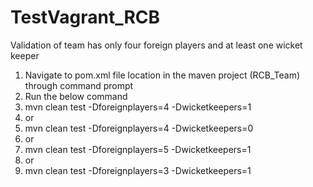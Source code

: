 # TestVagrant_RCB
Validation of team has only four foreign players and at least one wicket keeper


1. Navigate to pom.xml file location in the maven project (RCB_Team) through command prompt
2. Run the below command
3. mvn clean test -Dforeignplayers=4 -Dwicketkeepers=1
4. or
5. mvn clean test -Dforeignplayers=4 -Dwicketkeepers=0
6. or
7. mvn clean test -Dforeignplayers=5 -Dwicketkeepers=1
8. or
9. mvn clean test -Dforeignplayers=3 -Dwicketkeepers=1
